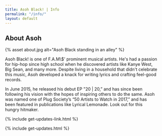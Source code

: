 ```yaml
---
title: Asoh Black! | Info
permalink: "/info/"
layout: default
---
```


<div class="container info">
<section class="intro"></section>
<article class="bio">
  <h1 class="tracked-tight">About Asoh</h1>

  {% asset about.jpg alt="Asoh Black standing in an alley" %}

  <p>
    Asoh Black! is one of F.A.M\$' prominent musical artists. He's had a passion
    for hip-hop since high school when he discovered artists like Kanye West,
    Big Sean, and many more. Despite living in a household that didn't celebrate this music, Asoh
    developed a knack for writing lyrics and crafting feel-good records.
  </p>
  <p>
    In June 2015, he released his debut EP "20 | 20,” and has since been
    following his vision with the hopes of inspiring others to do the same. Asoh
    was named one of Plug Society’s “50 Artists to Watch in 2017,” and has been
    featured in publications like Lyrical Lemonade. Look out for this hungry
    hitmaker.
  </p>

  {% include get-updates-link.html %}
  <div class="modal-container">
    {% include get-updates.html %}
  </div>
</article>


  
</div>
